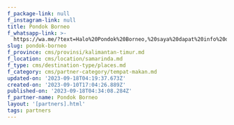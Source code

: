 ```yaml
---
f_package-link: null
f_instagram-link: null
title: Pondok Borneo
f_whatsapp-link: >-
  https://wa.me/?text=Halo%20Pondok%20Borneo,%20saya%20dapat%20info%20dari%20@loocale.id%20dan%20punya%20pertanyaan
slug: pondok-borneo
f_province: cms/provinsi/kalimantan-timur.md
f_location: cms/location/samarinda.md
f_type: cms/destination-type/places.md
f_category: cms/partner-category/tempat-makan.md
updated-on: '2023-09-18T04:19:37.673Z'
created-on: '2023-09-10T17:04:26.889Z'
published-on: '2023-09-18T04:34:08.284Z'
f_partner-name: Pondok Borneo
layout: '[partners].html'
tags: partners
---
```




